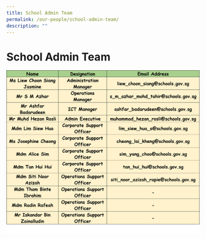```yaml
---
title: School Admin Team
permalink: /our-people/school-admin-team/
description: ""
---
```

# **School Admin Team**

![](/images/Staff%20List/school%20admin%20team.png)